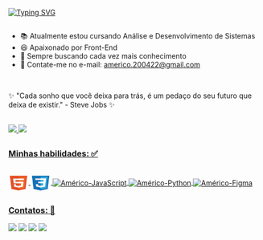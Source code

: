 <a href="https://git.io/typing-svg"><img src="https://readme-typing-svg.demolab.com?font=Fira+Code&pause=1000&color=6E6E6E&random=false&width=600&lines=Ol%C3%A1%2C+meu+nome+%C3%A9+Am%C3%A9rico+Rodrigues;Seja+muito+bem-vindo+ao+meu+perfil+no+GitHub+!" alt="Typing SVG" /></a> 
##

- 📚 Atualmente estou cursando Análise e Desenvolvimento de Sistemas 
- 😆 Apaixonado por Front-End
- 👏 Sempre buscando cada vez mais conhecimento
- 📧 Contate-me no e-mail: americo.200422@gmail.com
<br>

✨ "Cada sonho que você deixa para trás, é um pedaço do seu futuro que deixa de existir." - Steve Jobs ✨
##

<div>
  <a href="https://github.com/americorodrigues25">
    <img height="180em" src="https://github-readme-stats.vercel.app/api?username=americorodrigues25&show_icons=true&theme=dracula&include_all_commits=true&count_private=true"/>
    <img height="180em" src="https://github-readme-stats.vercel.app/api/top-langs/?username=americorodrigues25&layout=compact&langs_count=16&theme=dracula"/>
</div>  
    
##
### Minhas habilidades: ✅ 
<div style="display: inline_block"><br>
<img align="center" alt="Américo-HTML" height="30" width="40" src="https://raw.githubusercontent.com/devicons/devicon/master/icons/html5/html5-original.svg">
<img align="center" alt="Américo-CSS" height="30" width="40" src="https://raw.githubusercontent.com/devicons/devicon/master/icons/css3/css3-original.svg">
<img align="center" alt=Américo-JavaScript height="30" width="40" src="https://cdn.jsdelivr.net/gh/devicons/devicon/icons/javascript/javascript-original.svg">
<img align="center" alt=Américo-Python height="30" width="40" src="https://cdn.jsdelivr.net/gh/devicons/devicon/icons/python/python-original.svg">
<img align="center" alt=Américo-Figma height="30" width="40"  src="https://cdn.jsdelivr.net/gh/devicons/devicon/icons/figma/figma-original.svg">
</div>

##

### Contatos: 📲

<div>
  <a href="https://wa.me/+5511964166962?" target="_blank"><img src="https://img.shields.io/badge/WhatsApp-25D366?style=for-the-badge&logo=whatsapp&logoColor=white"></a>
  <a href="https://instagram.com/_americorodrigues" target="blank"><img src="https://img.shields.io/badge/Instagram-E4405F?style=for-the-badge&logo=instagram&logoColor=white"></a>
    <a href="https://www.linkedin.com/in/americo-rodrigues-19741a10b/" target="blank"><img src="https://img.shields.io/badge/LinkedIn-0077B5?style=for-the-badge&logo=linkedin&logoColor=white"></a>
  <a href="malito:americo.200422@gmail.com" target="blank"><img src="https://img.shields.io/badge/Gmail-D14836?style=for-the-badge&logo=gmail&logoColor=white"</a>
</div>

